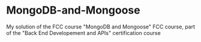 # MongoDB-and-Mongoose

My solution of the FCC course "MongoDB and Mongoose" FCC course, part of the "Back End Developement and APIs" certification course
